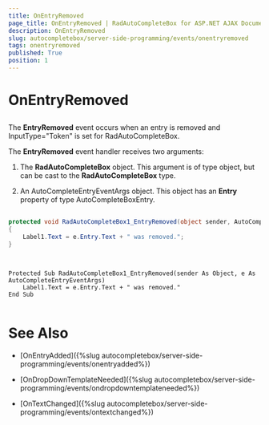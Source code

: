 ```yaml
---
title: OnEntryRemoved
page_title: OnEntryRemoved | RadAutoCompleteBox for ASP.NET AJAX Documentation
description: OnEntryRemoved
slug: autocompletebox/server-side-programming/events/onentryremoved
tags: onentryremoved
published: True
position: 1
---
```


# OnEntryRemoved



## 

The **EntryRemoved** event occurs when an entry is removed and InputType="Token" is set for RadAutoCompleteBox.

The **EntryRemoved** event handler receives two arguments:

1. The **RadAutoCompleteBox** object. This argument is of type object, but can be cast to the **RadAutoCompleteBox** type.

1. An AutoCompleteEntryEventArgs object. This object has an **Entry** property of type AutoCompleteBoxEntry.



````C#
	
protected void RadAutoCompleteBox1_EntryRemoved(object sender, AutoCompleteEntryEventArgs e)
{
	Label1.Text = e.Entry.Text + " was removed.";
}
	
````
````VB.NET
	
Protected Sub RadAutoCompleteBox1_EntryRemoved(sender As Object, e As AutoCompleteEntryEventArgs)
	Label1.Text = e.Entry.Text + " was removed."
End Sub
	
````


# See Also

 * [OnEntryAdded]({%slug autocompletebox/server-side-programming/events/onentryadded%})

 * [OnDropDownTemplateNeeded]({%slug autocompletebox/server-side-programming/events/ondropdowntemplateneeded%})

 * [OnTextChanged]({%slug autocompletebox/server-side-programming/events/ontextchanged%})

